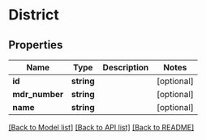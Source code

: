 # District

## Properties
Name | Type | Description | Notes
------------ | ------------- | ------------- | -------------
**id** | **string** |  | [optional] 
**mdr_number** | **string** |  | [optional] 
**name** | **string** |  | [optional] 

[[Back to Model list]](../README.md#documentation-for-models) [[Back to API list]](../README.md#documentation-for-api-endpoints) [[Back to README]](../README.md)


